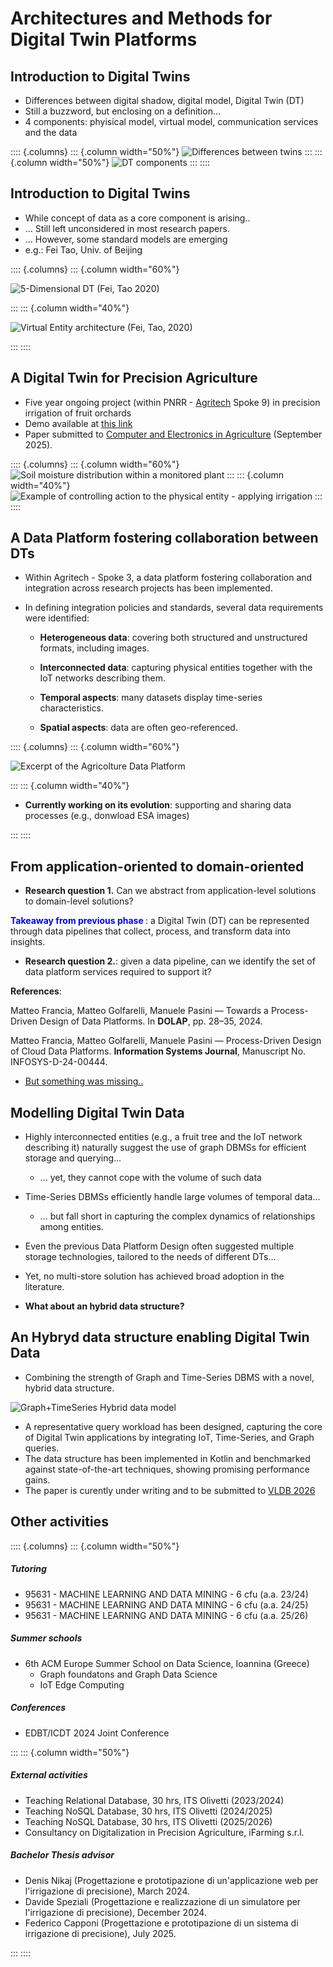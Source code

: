 # Architectures and Methods for Digital Twin Platforms

## Introduction to Digital Twins

 - Differences between digital shadow, digital model, Digital Twin (DT)
 - Still a buzzword, but enclosing on a definition...
 - 4 components: phyisical model, virtual model, communication services and the data

:::: {.columns}
::: {.column width="50%"}
![Differences between twins](https://github.com/ManuelePasini/slides-markdown/blob/master/slides/images/dt/twin_model_shadow.png?raw=true)
:::
::: {.column width="50%"}
![DT components](https://github.com/ManuelePasini/slides-markdown/blob/master/slides/images/dt/dt.png?raw=true)
:::
::::

## Introduction to Digital Twins

- While concept of data as a core component is arising..
- ... Still left unconsidered in most research papers.
- ... However, some standard models are emerging
- e.g.: Fei Tao, Univ. of Beijing

:::: {.columns}
::: {.column width="60%"}

 ![5-Dimensional DT (Fei, Tao 2020)](https://github.com/ManuelePasini/slides-markdown/blob/master/slides/images/dt/5dim.png?raw=true)

:::
::: {.column width="40%"}

![Virtual Entity architecture (Fei, Tao, 2020)](https://github.com/ManuelePasini/slides-markdown/blob/master/slides/images/dt/digital_model.png?raw=true)

:::
::::

## A Digital Twin for Precision Agriculture

- Five year ongoing project (within PNRR - [Agritech](https://agritechcenter.it/it/) Spoke 9) in precision irrigation of fruit orchards
- Demo available at [this link](https://big.csr.unibo.it/projects/smarter/)
- Paper submitted to [Computer and Electronics in Agriculture](https://www.sciencedirect.com/journal/computers-and-electronics-in-agriculture) (September 2025).

:::: {.columns}
::: {.column width="60%"}
![Soil moisture distribution within a monitored plant](https://github.com/ManuelePasini/slides-markdown/blob/master/slides/images/phd2ndyear/dt_agro.png?raw=true)
:::
::: {.column width="40%"}
![Example of controlling action to the physical entity - applying irrigation](https://github.com/ManuelePasini/slides-markdown/blob/master/slides/images/phd2ndyear/action_agro_dt.png?raw=true)
:::
::::



## A Data Platform fostering collaboration between DTs

- Within Agritech - Spoke 3, a data platform fostering collaboration and integration across research projects has been implemented.

- In defining integration policies and standards, several data requirements were identified:

    - <b>Heterogeneous data</b>: covering both structured and unstructured formats, including images.

    - <b>Interconnected data</b>: capturing physical entities together with the IoT networks describing them.

    - <b>Temporal aspects</b>: many datasets display time-series characteristics.

    - <b>Spatial aspects</b>: data are often geo-referenced.

:::: {.columns}
::: {.column width="60%"}

![Excerpt of the Agricolture Data Platform](https://github.com/ManuelePasini/slides-markdown/blob/master/slides/images/phd2ndyear/agriplatform.png?raw=true)

:::
::: {.column width="40%"}

- **Currently working on its evolution**: supporting and sharing data processes (e.g., donwload ESA images)

:::
::::






## From application-oriented to domain-oriented

- **Research question 1.** Can we abstract from application-level solutions to domain-level solutions? 

<b style="color: blue;">Takeaway from previous phase </b>: a Digital Twin (DT) can be represented through data pipelines that collect, process, and transform data into insights.

- **Research question 2.**: given a data pipeline, can we identify the set of data platform services required to support it?

<b>References</b>:

Matteo Francia, Matteo Golfarelli, Manuele Pasini — Towards a Process-Driven Design of Data Platforms. In <b>DOLAP</b>, pp. 28–35, 2024.

Matteo Francia, Matteo Golfarelli, Manuele Pasini — Process-Driven Design of Cloud Data Platforms. <b>Information Systems Journal</b>, Manuscript No. INFOSYS-D-24-00444.

- <u>But something was missing..</u>

## Modelling Digital Twin Data

- Highly interconnected entities (e.g., a fruit tree and the IoT network describing it) naturally suggest the use of graph DBMSs for efficient storage and querying…
    - ... yet, they cannot cope with the volume of such data
- Time-Series DBMSs efficiently handle large volumes of temporal data...
    - ... but fall short in capturing the complex dynamics of relationships among entities.
- Even the previous Data Platform Design often suggested multiple storage technologies, tailored to the needs of different DTs…
- Yet, no multi-store solution has achieved broad adoption in the literature.

- **What about an hybrid data structure?**

## An Hybryd data structure enabling Digital Twin Data

- Combining the strength of Graph and Time-Series DBMS with a novel, hybrid data structure.

![Graph+TimeSeries Hybrid data model](https://raw.githubusercontent.com/ManuelePasini/slides-markdown/refs/heads/master/slides/images/ioanninaSlides/dt_graph.svg)

- A representative query workload has been designed, capturing the core of Digital Twin applications by integrating IoT, Time-Series, and Graph queries.
- The data structure has been implemented in Kotlin and benchmarked against state-of-the-art techniques, showing promising performance gains.
- The paper is curently under writing and to be submitted to [VLDB 2026](https://vldb.org/2026/)

## Other activities

:::: {.columns}
::: {.column width="50%"}

##### Tutoring

- 95631 - MACHINE LEARNING AND DATA MINING - 6 cfu (a.a. 23/24)
- 95631 - MACHINE LEARNING AND DATA MINING - 6 cfu (a.a. 24/25)
- 95631 - MACHINE LEARNING AND DATA MINING - 6 cfu (a.a. 25/26)

##### Summer schools

- 6th ACM Europe Summer School on Data Science, Ioannina (Greece)
    - Graph foundatons and Graph Data Science
    - IoT Edge Computing

##### Conferences

- EDBT/ICDT 2024 Joint Conference


:::
::: {.column width="50%"}

##### External activities

- Teaching Relational Database, 30 hrs, ITS Olivetti (2023/2024)
- Teaching NoSQL Database, 30 hrs, ITS Olivetti (2024/2025)
- Teaching NoSQL Database, 30 hrs, ITS Olivetti (2025/2026)
- Consultancy on Digitalization in Precision Agriculture, iFarming s.r.l.

##### Bachelor Thesis advisor

- Denis Nikaj (Progettazione e prototipazione di un'applicazione web per l'irrigazione di precisione), March 2024.
- Davide Speziali  (Progettazione e realizzazione di un simulatore per l'irrigazione di precisione), December 2024.
- Federico Capponi (Progettazione e prototipazione di un sistema di irrigazione di precisione), July 2025.

:::
::::